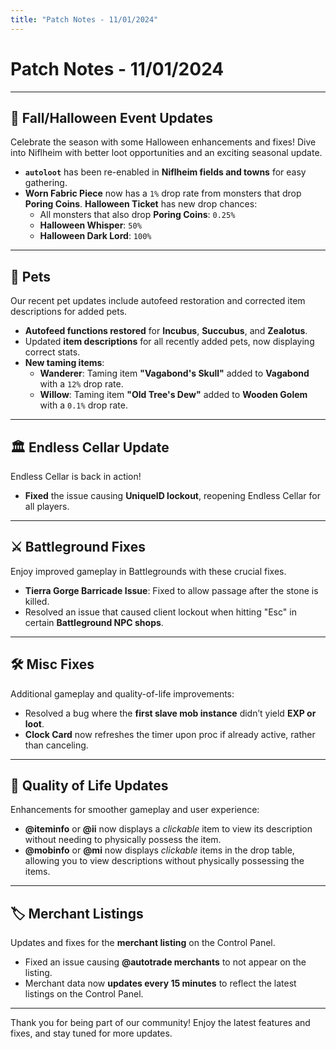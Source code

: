 ```yaml
---
title: "Patch Notes - 11/01/2024"
---
```


# Patch Notes - 11/01/2024

---

## 🍂 **Fall/Halloween Event Updates**

Celebrate the season with some Halloween enhancements and fixes! Dive into Niflheim with better loot opportunities and an exciting seasonal update.

- **`autoloot`** has been re-enabled in **Niflheim fields and towns** for easy gathering.
- **Worn Fabric Piece** now has a `1%` drop rate from monsters that drop **Poring Coins**.
**Halloween Ticket** has new drop chances:
  - All monsters that also drop **Poring Coins**: `0.25%`
  - **Halloween Whisper**: `50%`
  - **Halloween Dark Lord**: `100%`

---

## 🐾 **Pets**

Our recent pet updates include autofeed restoration and corrected item descriptions for added pets.

- **Autofeed functions restored** for **Incubus**, **Succubus**, and **Zealotus**.
- Updated **item descriptions** for all recently added pets, now displaying correct stats.
- **New taming items**:
  - **Wanderer**: Taming item **"Vagabond's Skull"** added to **Vagabond** with a `12%` drop rate.
  - **Willow**: Taming item **"Old Tree's Dew"** added to **Wooden Golem** with a `0.1%` drop rate.

---

## 🏛️ **Endless Cellar Update**

Endless Cellar is back in action!  
- **Fixed** the issue causing **UniqueID lockout**, reopening Endless Cellar for all players.

---

## ⚔️ **Battleground Fixes**

Enjoy improved gameplay in Battlegrounds with these crucial fixes.

- **Tierra Gorge Barricade Issue**: Fixed to allow passage after the stone is killed.
- Resolved an issue that caused client lockout when hitting "Esc" in certain **Battleground NPC shops**.

---

## 🛠️ **Misc Fixes**

Additional gameplay and quality-of-life improvements:

- Resolved a bug where the **first slave mob instance** didn’t yield **EXP or loot**.
- **Clock Card** now refreshes the timer upon proc if already active, rather than canceling.

---

## 🌟 **Quality of Life Updates**

Enhancements for smoother gameplay and user experience:

- **@iteminfo** or **@ii** now displays a *clickable* item to view its description without needing to physically possess the item.
- **@mobinfo** or **@mi** now displays *clickable* items in the drop table, allowing you to view descriptions without physically possessing the items.

---

## 🏷️ **Merchant Listings**

Updates and fixes for the **merchant listing** on the Control Panel.

- Fixed an issue causing **@autotrade merchants** to not appear on the listing.
- Merchant data now **updates every 15 minutes** to reflect the latest listings on the Control Panel.

---

Thank you for being part of our community! Enjoy the latest features and fixes, and stay tuned for more updates.
